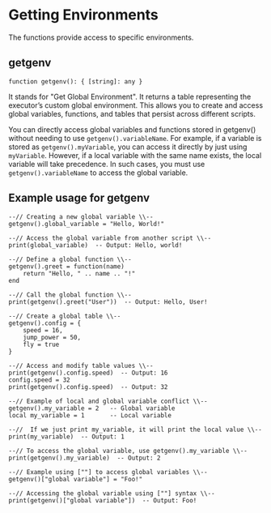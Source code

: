# Getting Environments
The functions provide access to specific environments.

## getgenv
```luau
function getgenv(): { [string]: any }
```
It stands for "Get Global Environment". It returns a table representing the executor’s custom global environment. This allows you to create and access global variables, functions, and tables that persist across different scripts.

You can directly access global variables and functions stored in getgenv() without needing to use `getgenv().variableName`. For example, if a variable is stored as `getgenv().myVariable`, you can access it directly by just using `myVariable`.
However, if a local variable with the same name exists, the local variable will take precedence. In such cases, you must use `getgenv().variableName` to access the global variable.

## Example usage for getgenv

```luau
--// Creating a new global variable \\--
getgenv().global_variable = "Hello, World!"

--// Access the global variable from another script \\--
print(global_variable)  -- Output: Hello, world!

--// Define a global function \\--
getgenv().greet = function(name)
    return "Hello, " .. name .. "!"
end

--// Call the global function \\--
print(getgenv().greet("User"))  -- Output: Hello, User!

--// Create a global table \\--
getgenv().config = {
    speed = 16,
    jump_power = 50,
    fly = true
}

--// Access and modify table values \\--
print(getgenv().config.speed)  -- Output: 16
config.speed = 32
print(getgenv().config.speed)  -- Output: 32

--// Example of local and global variable conflict \\--
getgenv().my_variable = 2   -- Global variable
local my_variable = 1       -- Local variable

--//  If we just print my_variable, it will print the local value \\--
print(my_variable)  -- Output: 1

--// To access the global variable, use getgenv().my_variable \\--
print(getgenv().my_variable)  -- Output: 2

--// Example using [""] to access global variables \\--
getgenv()["global variable"] = "Foo!"

--// Accessing the global variable using [""] syntax \\--
print(getgenv()["global variable"])  -- Output: Foo!
```

